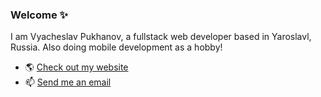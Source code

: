 ### Welcome ✨

I am Vyacheslav Pukhanov, a fullstack web developer based in Yaroslavl, Russia. Also doing mobile development as a hobby!

- 🌎 [Check out my website](https://pukhanov.com)
- 📫 [Send me an email](mailto:vyacheslav@pukhanov.com)

<!--
**vpukhanov/vpukhanov** is a ✨ _special_ ✨ repository because its `README.md` (this file) appears on your GitHub profile.

Here are some ideas to get you started:

- 🔭 I’m currently working on ...
- 🌱 I’m currently learning ...
- 👯 I’m looking to collaborate on ...
- 🤔 I’m looking for help with ...
- 💬 Ask me about ...
- 📫 How to reach me: ...
- 😄 Pronouns: ...
- ⚡ Fun fact: ...
-->
